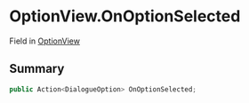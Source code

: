 # OptionView.OnOptionSelected

Field in [OptionView](api/csharp/yarn.unity.optionview.md)

## Summary



```csharp
public Action<DialogueOption> OnOptionSelected;
```

